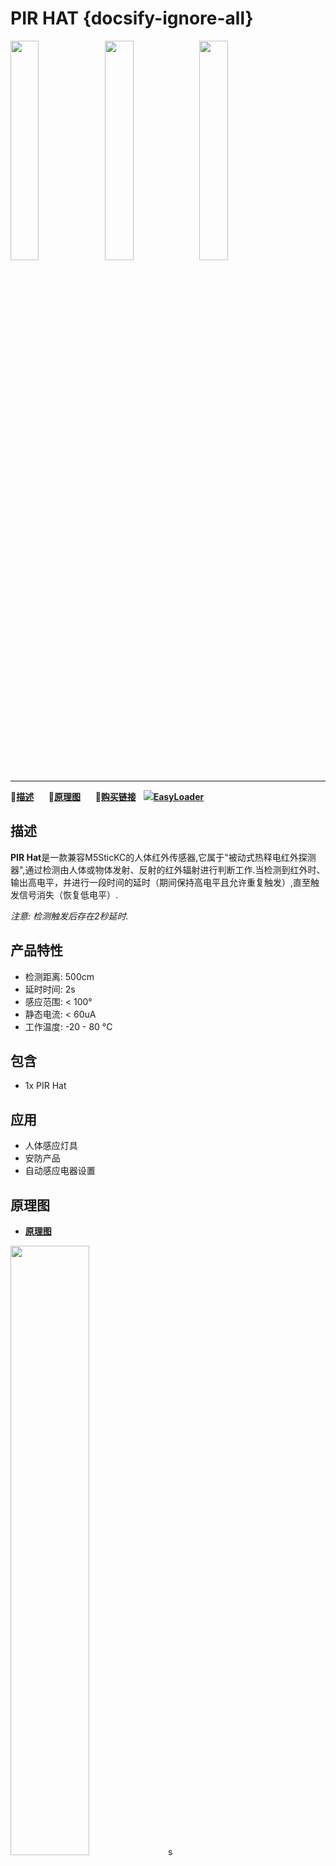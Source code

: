 # PIR HAT {docsify-ignore-all}

<img src="assets\img\product_pics\hat\pir_hat\pir_hat_01.jpg" width="30%" height="30%"><img src="assets\img\product_pics\hat\pir_hat\pir_hat_02.jpg" width="30%" height="30%"><img src="assets\img\product_pics\hat\pir_hat\pir_hat_03.jpg" width="30%" height="30%">

***

:memo:**[描述](#描述)**&nbsp;&nbsp;&nbsp;&nbsp;&nbsp;&nbsp;:electric_plug:**[原理图](#原理图)**&nbsp;&nbsp;&nbsp;&nbsp;&nbsp;&nbsp;🛒**[购买链接](https://m5stack.com/collections/m5-unit/products/m5stickccompatible-hat-pir-sensor)**&nbsp;&nbsp;&nbsp;<img src="https://m5stack.oss-cn-shenzhen.aliyuncs.com/image/EasyLoader_M5StickC_logo_min.png">**[EasyLoader](#EasyLoader)**

## 描述

**PIR Hat**是一款兼容M5SticKC的人体红外传感器,它属于"被动式热释电红外探测器",通过检测由人体或物体发射、反射的红外辐射进行判断工作.当检测到红外时、输出高电平，并进行一段时间的延时（期间保持高电平且允许重复触发）,直至触发信号消失（恢复低电平）.

*注意: 检测触发后存在2秒延时.*

## 产品特性

- 检测距离: 500cm
- 延时时间: 2s
- 感应范围: < 100°
- 静态电流: < 60uA
- 工作温度: -20 - 80 °C

## 包含

- 1x PIR Hat

## 应用

- 人体感应灯具
- 安防产品
- 自动感应电器设置

## 原理图

- **[原理图](https://github.com/m5stack/M5-Schematic/blob/master/Hat/StickHat_PIR.pdf)**

<img src="assets\img\product_pics\hat\pir_hat\pir_hat_04.jpg" width="50%" height="50%">s

## 相关链接

- **[官方频道视频](https://i.youku.com/i/UNjE1ODA2MzE0OA==?spm=a2hzp.8253869.0.0)**

- **[官方论坛](http://forum.m5stack.com/)**


## EasyLoader

<img src="https://m5stack.oss-cn-shenzhen.aliyuncs.com/image/EasyLoader_M5StickC_logo.png" width="100px" style="margin-top:20px">

<a href="https://m5stack.oss-cn-shenzhen.aliyuncs.com/EasyLoader/HAT/PIR/EasyLoader_StickC_HAT_PIR.exe"><button type="button" class="btn btn-primary">点击下载EasyLoader</button></a>

>1.EasyLoader是一个简洁快速的程序烧录器，每一个产品页面里的EasyLoader都提供了一个与产品相关的案例程序，通过简单步骤将其烧录至主控，能够进行一系列的功能验证.**(目前EasyLoader仅适用于Windows操作系统)**

>2.下载软件后，双击运行应用程序，将M5设备通过数据线连接至电脑,选择端口参数，点击 **"Burn"** 即可开始烧录.(**为M5StickC烧录时，请将波特率设置在750000或115200**)


## 案例

- **[Arduino](https://github.com/m5stack/M5StickC/tree/master/examples/Hat/PIR)**


### 管脚映射

<table>
 <tr><td>M5StickC</td><td>GPIO36</td><td>3.3V</td><td>GND</td></tr>
 <tr><td>HAT PIR</td><td>OUT</td><td>3.3V</td><td>GND</td></tr>
</table>